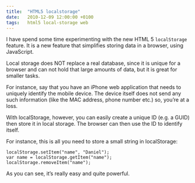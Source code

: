 ```yaml
---
title:	"HTML5 localstorage"
date:	2010-12-09 12:00:00 +0100
tags: 	html5 local-storage web
---
```



I have spend some time experimenting with the new HTML 5 `localStorage` feature.
It is a new feature that simplifies storing data in a browser, using JavaScript.

Local storage does NOT replace a real database, since it is unique for a browser
and can not hold that large amounts of data, but it is great for smaller tasks.

For instance, say that you have an iPhone web application that needs to uniquely
identify the mobile device. The device itself does not send any such information
(like the MAC address, phone number etc.) so, you’re at a loss.

With localStorage, however, you can easily create a unique ID (e.g. a GUID) then
store it in local storage. The browser can then use the ID to identify itself.

For instance, this is all you need to store a small string in localStorage:

	localStorage.setItem("name", "Daniel");
	var name = localStorage.getItem("name");
	localStorage.removeItem("name");

As you can see, it’s really easy and quite powerful.